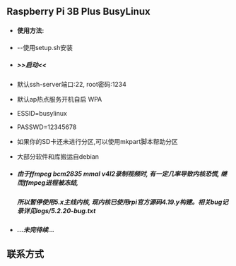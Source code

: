 ## Raspberry Pi 3B Plus BusyLinux

* #### 使用方法:

* --使用setup.sh安装

* ##### >>启动<<

* 默认ssh-server端口:22, root密码:1234
* 默认ap热点服务开机自启 WPA
* ESSID=busylinux
* PASSWD=12345678 

* 如果你的SD卡还未进行分区,可以使用mkpart脚本帮助分区

* 大部分软件和库搬运自debian

* ##### 由于ffmpeg bcm2835 mmal v4l2录制视频时, 有一定几率导致内核恐慌, 继而ffmpeg进程被冻结,
  ##### 所以暂停使用5.x主线内核, 现内核已使用rpi官方源码4.19.y构建。相关bug记录详见logs/5.2.20-bug.txt

* ##### ...未完待续...

## 联系方式

